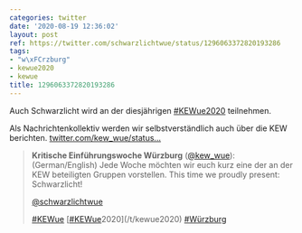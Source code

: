 ```yaml
---
categories: twitter
date: '2020-08-19 12:36:02'
layout: post
ref: https://twitter.com/schwarzlichtwue/status/1296063372820193286
tags:
- "w\xFCrzburg"
- kewue2020
- kewue
title: 1296063372820193286
---
```

Auch Schwarzlicht wird an der diesjährigen [#KEWue2020](/t/kewue2020) teilnehmen.



Als Nachrichtenkollektiv werden wir selbstverständlich auch über die KEW berichten. [twitter.com/kew_wue/status…](https://twitter.com/kew_wue/status/1295827718442029056)
> <b>Kritische Einführungswoche Würzburg</b> ([@kew_wue](https://twitter.com/kew_wue)):  
>(German/English) Jede Woche möchten wir euch kurz eine der an der KEW beteiligten Gruppen vorstellen. This time we proudly present:  Schwarzlicht!  
>  
>  
>  
>[@schwarzlichtwue](https://twitter.com/schwarzlichtwue)  
>  
>  
>  
>[#KEWue](/t/kewue) [[#KEWue](/t/kewue)2020](/t/kewue2020) [#Würzburg](/t/würzburg)   

